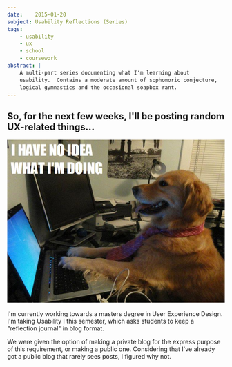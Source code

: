 ```yaml
---
date:    2015-01-20
subject: Usability Reflections (Series)
tags:
    - usability
    - ux
    - school
    - coursework
abstract: |
    A multi-part series documenting what I'm learning about
    usability.  Contains a moderate amount of sophomoric conjecture,
    logical gymnastics and the occasional soapbox rant.
---
```


## So, for the next few weeks, I'll be posting random UX-related things...

![Is this not the awesomest picture of a dog ever? :)](/writing/attachments/i_have_no_idea_what_im_doing.jpg)

I'm currently working towards a masters degree in User Experience Design.  I'm taking Usability I this semester, which asks students to keep a "reflection journal" in blog format.

We were given the option of making a private blog for the express purpose of this requirement, or making a public one.  Considering that I've already got a public blog that rarely sees posts, I figured why not.
